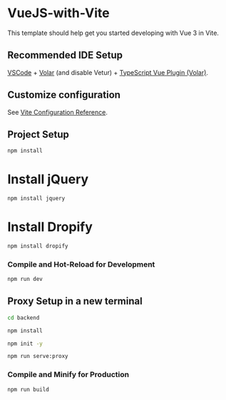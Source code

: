 # VueJS-with-Vite

This template should help get you started developing with Vue 3 in Vite.

## Recommended IDE Setup

[VSCode](https://code.visualstudio.com/) + [Volar](https://marketplace.visualstudio.com/items?itemName=Vue.volar) (and disable Vetur) + [TypeScript Vue Plugin (Volar)](https://marketplace.visualstudio.com/items?itemName=Vue.vscode-typescript-vue-plugin).

## Customize configuration

See [Vite Configuration Reference](https://vitejs.dev/config/).


## Project Setup

```sh
npm install
```
# Install jQuery
```sh
npm install jquery
```
# Install Dropify
```sh
npm install dropify
```
### Compile and Hot-Reload for Development

```sh
npm run dev
```

## Proxy Setup in a new terminal 
```sh
cd backend
```
```sh
npm install
```
```sh
npm init -y
```
```sh
npm run serve:proxy
```

### Compile and Minify for Production

```sh
npm run build
```
